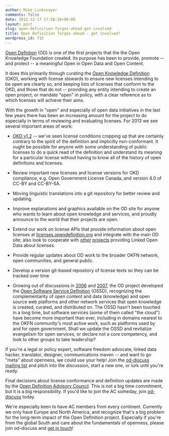 ```yaml
---
author: Mike Linksvayer
comments: false
date: 2012-12-17 17:58:28+00:00
layout: post
slug: open-definition-forges-ahead-get-involved
title: Open Definition forges ahead - get involved!
wordpress_id: 715
---
```


[Open Defintion](https://opendefinition.org) (OD) is one of the first projects that the the Open Knowledge Foundation created. Its purpose has been to provide, promote -- and protect -- a meaningful Open in Open Data and Open Content.

It does this primarily through curating the [Open Knowledge Definition](https://opendefinition.org/okd) (OKD), working with license stewards to ensure new licenses intending to be open are clearly so, and keeping lists of licenses that conform to the OKD, and those that do not -- providing any entity intending to create an open project, or mandate "open" in policy, with a clear reference as to which licenses will achieve their aims.

With the growth in "open" and especially of open data initiatives in the last few years there has been an increasing amount for the project to do especially in terms of reviewing and evaluating licenses. For 2013 we see several important areas of work:

* [OKD v1.2](https://github.com/okfn/opendefinition/blob/d6b50aa5b3bcfbff2b662fe18fadef7d021752d3/source/open-knowledge-definition.markdown) -- we've seen license conditions cropping up that are certainly contrary to the spirit of the definition and implicitly non-conformant. It ought be possible for anyone with some understanding of public licenses to do a quick read of the definition and understand its meaning for a particular license without having to know all of the history of open definitions and licenses.

* Review important new licenses and license versions for OKD compliance, e.g. Open Government License Canada, and version 4.0 of CC-BY and CC-BY-SA.

* Moving linguistic translations into a git repository for better review and updating.

* Improve explanations and graphics available on the OD site for anyone who wants to learn about open knowledge and services, and proudly announce to the world that their projects are open.

* Extend our work on license APIs that provide information about open licenses at [licenses.opendefinition.org](https://licenses.opendefinition.org) and integrate with the main OD site; also look to cooperate with [other](https://spdx.org/licenses/) [projects](https://licensedb.org/) providing Linked Open Data about licenses.

* Provide regular updates about OD work to the broader OKFN network, open communities, and general public.

* Develop a version git-based repository of license texts so they can be tracked over time

* Growing out of discussions in [2006](https://lists.okfn.org/pipermail/okfn-discuss/2006-October/000177.html) and [2007](https://blog.okfn.org/2007/07/18/we-need-an-open-service-definition/), the OD project developed the [Open Software Service Definition](https://opendefinition.org/software-service/) (OSSD), recognizing the complementarity of open content and data (knowledge) and open source web platforms and other network services that open knowledge is created, curated, and distributed on. The OSSD hasn't been touched in a long time, but software services (some of them called "the cloud") have become more important than ever, including in domains nearest to the OKFN community's most active work, such as platforms used by and for open government. Shall we update the OSSD and revitalize evangelism for open services, or declare not a core competency, and look to other groups to take leadership?

If you're a legal or policy expert, software freedom advocate, linked data hacker, translator, designer, communications maven -- and want to go "meta" about openness, we could use your help! Join the [od-discuss mailing list](https://lists.okfn.org/mailman/listinfo/od-discuss) and pitch into the discussion, start a new one, or lurk until you're ready.

Final decisions about license conformance and definition updates are made by the [Open Definition Advisory Council](https://opendefinition.org/advisory-council/). This is not a big time commitment, but it is a big responsibility. If you'd like to join the AC someday, join [od-discuss](https://lists.okfn.org/mailman/listinfo/od-discuss) today.

We're especially keen to have AC members from every continent. Currently we only have Europe and North America, and recognize that's a big problem for the long-term impact of the Open Definition project. Especially if you're from the global South and care about the fundamentals of openness, please join od-discuss and [get in touch](https://opendefinition.org/contact/)!
